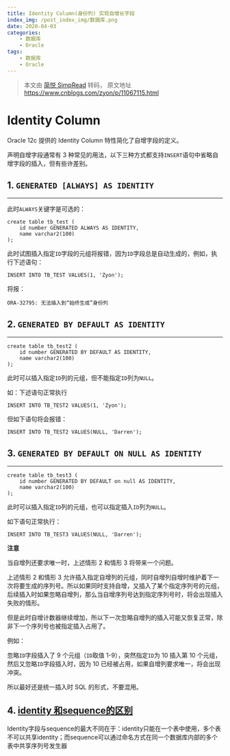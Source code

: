 ```yaml
---
title: Identity Column(身份列) 实现自增长字段
index_img: /post_index_img/数据库.png
date: 2020-04-03
categories:
    - 数据库
    - Oracle
tags:
    - 数据库
    - Oracle
---
```




> 本文由 [简悦 SimpRead](http://ksria.com/simpread/) 转码， 原文地址 https://www.cnblogs.com/zyon/p/11067115.html

# Identity Column

Oracle 12c 提供的 Identity Column 特性简化了自增字段的定义。

声明自增字段通常有 3 种常见的用法，以下三种方式都支持`INSERT`语句中省略自增字段的插入，但有些许差别。

## 1. `GENERATED [ALWAYS] AS IDENTITY`

---------------------------------

此时`ALWAYS`关键字是可选的：

```plsql
create table tb_test (
    id number GENERATED ALWAYS AS IDENTITY,
    name varchar2(100)
);
```

此时试图插入指定`ID`字段的元组将报错，因为`ID`字段总是自动生成的，例如，执行下述语句：

```plsql
INSERT INTO TB_TEST VALUES(1, 'Zyon');
```

将报：

```plsql
ORA-32795: 无法插入到“始终生成”身份列
```

## 2. `GENERATED BY DEFAULT AS IDENTITY`
-----------------------------------

```plsql
create table tb_test2 (
    id number GENERATED BY DEFAULT AS IDENTITY,
    name varchar2(100)
);
```

此时可以插入指定`ID`列的元组，但不能指定`ID`列为`NULL`。

如：下述语句正常执行

```plsql
INSERT INTO TB_TEST2 VALUES(1, 'Zyon');
```

但如下语句将会报错：

```plsql
INSERT INTO TB_TEST2 VALUES(NULL, 'Darren');
```

## 3. `GENERATED BY DEFAULT ON NULL AS IDENTITY`
-------------------------------------------

```plsql
create table tb_test3 (
    id number GENERATED BY DEFAULT on null AS IDENTITY,
    name varchar2(100)
);
```

此时可以插入指定`ID`列的元组，也可以指定插入`ID`列为`NULL`。

如下语句正常执行：

```plsql
INSERT INTO TB_TEST3 VALUES(NULL, 'Darren');
```

**注意**

当自增列还要求唯一时，上述情形 2 和情形 3 将带来一个问题。

上述情形 2 和情形 3 允许插入指定自增列的元组，同时自增列自增时维护着下一次将要生成的序列号。所以如果同时支持自增，又插入了某个指定序列号的元组，后续插入时如果忽略自增列，那么当自增序列号达到指定序列号时，将会出现插入失败的情形。

但是此时自增计数器继续增加，所以下一次忽略自增列的插入可能又恢复正常，除非下一个序列号也被指定插入占用了。

例如：

忽略`ID`字段插入了 9 个元组（`ID`取值 1-9），突然指定`ID`为 10 插入第 10 个元组，然后又忽略`ID`字段插入时，因为 10 已经被占用，如果自增列要求唯一，将会出现冲突。

所以最好还是统一插入时 SQL 的形式，不要混用。



## 4. [identity 和sequence的区别](https://www.cnblogs.com/langtianya/archive/2013/05/08/3068020.html)

Identity字段与sequence的最大不同在于：identity只能在一个表中使用，多个表不可以共享identity；而sequence可以通过命名方式在同一个数据库内部的多个表中共享序列号发生器

